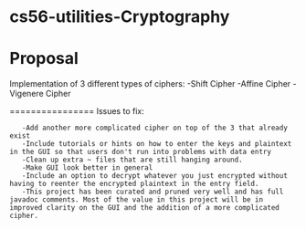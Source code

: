 cs56-utilities-Cryptography
===========================

Proposal
===============


Implementation of 3 different types of ciphers:
	       -Shift Cipher
	       -Affine Cipher
	       -Vigenere Cipher

================
Issues to fix:

       -Add another more complicated cipher on top of the 3 that already exist
       -Include tutorials or hints on how to enter the keys and plaintext in the GUI so that users don't run into problems with data entry
       -Clean up extra ~ files that are still hanging around.
       -Make GUI look better in general
       -Include an option to decrypt whatever you just encrypted without having to reenter the encrypted plaintext in the entry field.
       -This project has been curated and pruned very well and has full javadoc comments. Most of the value in this project will be in improved clarity on the GUI and the addition of a more complicated cipher.